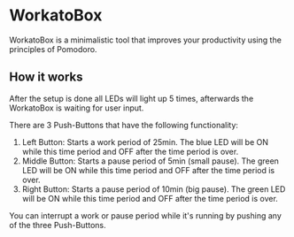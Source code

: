 # WorkatoBox
WorkatoBox is a minimalistic tool that improves your productivity using the principles of Pomodoro.

## How it works
After the setup is done all LEDs will light up 5 times, afterwards the WorkatoBox is waiting for user input.

There are 3 Push-Buttons that have the following functionality:
1. Left Button: Starts a work period of 25min. The blue LED will be ON while this time period and OFF after the time period is over.
1. Middle Button: Starts a pause period of 5min (small pause). The green LED will be ON while this time period and OFF after the time period is over.
1. Right Button: Starts a pause period of 10min (big pause). The green LED will be ON while this time period and OFF after the time period is over.

You can interrupt a work or pause period while it's running by pushing any of the three Push-Buttons.